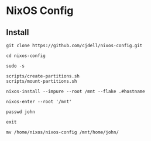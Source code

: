 # NixOS Config

## Install

    git clone https://github.com/cjdell/nixos-config.git

    cd nixos-config

    sudo -s

    scripts/create-partitions.sh
    scripts/mount-partitions.sh

    nixos-install --impure --root /mnt --flake .#hostname

    nixos-enter --root '/mnt'

    passwd john

    exit

    mv /home/nixos/nixos-config /mnt/home/john/
